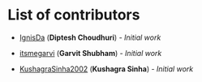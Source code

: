 # List of contributors

<!-- Please use this format to add your contributions to this file -->
<!-- [SocialUsernameName](Profile-Url) (**Your Name**) - _Description of your contribution in a few words_ -->

- [IgnisDa](https://github.com/IgnisDa/) (**Diptesh Choudhuri**) - _Initial work_

- [itsmegarvi](https://github.com/itsmegarvi) (**Garvit Shubham**) - _Initial work_

- [KushagraSinha2002](https://github.com/KushagraSinha2002) (**Kushagra Sinha**) - _Initial work_
